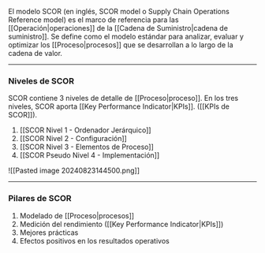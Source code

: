 El modelo SCOR (en inglés, SCOR model o Supply Chain Operations Reference model) es el marco de referencia para las [[Operación|operaciones]] de la [[Cadena de Suministro|cadena de suministro]]. Se define como el modelo estándar para analizar, evaluar y optimizar los [[Proceso|procesos]] que se desarrollan a lo largo de la cadena de valor.

---

### Niveles de SCOR

SCOR contiene 3 niveles de detalle de [[Proceso|proceso]]. En los tres niveles, SCOR aporta [[Key Performance Indicator|KPIs]]. 
([[KPIs de SCOR]]).

1. [[SCOR Nivel 1 - Ordenador Jerárquico]]
2. [[SCOR Nivel 2 - Configuración]]
3. [[SCOR Nivel 3 - Elementos de Proceso]]
4. [[SCOR Pseudo Nivel 4 - Implementación]]

![[Pasted image 20240823144500.png]]

---

### Pilares de SCOR

1. Modelado de [[Proceso|procesos]]
2. Medición del rendimiento ([[Key Performance Indicator|KPIs]])
3. Mejores prácticas
4. Efectos positivos en los resultados operativos

